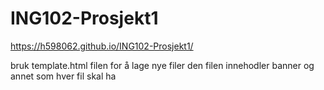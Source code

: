 # ING102-Prosjekt1 #

https://h598062.github.io/ING102-Prosjekt1/

bruk template.html filen for å lage nye filer
den filen innehodler banner og annet som hver fil skal ha
